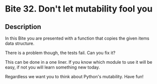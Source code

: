 # Bite 32. Don't let mutability fool you

## Description

In this Bite you are presented with a function that copies the given items data structure.

There is a problem though, the tests fail. Can you fix it?

This can be done in a one liner. If you know which module to use it will be easy, if not you will learn something new today.

Regardless we want you to think about Python's mutability. Have fun!

